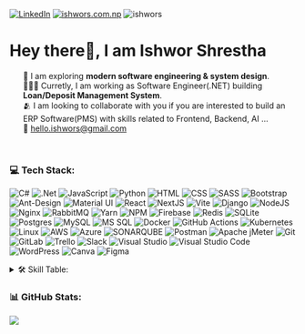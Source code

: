 [![LinkedIn](https://img.shields.io/badge/LinkedIn-%230077B5.svg?logo=linkedin&logoColor=white)](https://linkedin.com/in/ishwors)
[![ishwors.com.np](https://img.shields.io/badge/Visit_Website-blue)](https://www.ishwors.com.np)
<span align="right"><img src="https://komarev.com/ghpvc/?username=ishwors&label=Profile%20views&color=0e75b6&style=flat" alt="ishwors"/></span>   
<!---
[![Pluralsight](https://img.shields.io/badge/Pluralsight-yellow?style=flat&logo=pluralsight&logoColor=%23FFFFFF&color=%23F15B2A)]()
[![Medium](https://img.shields.io/badge/Medium_Blogs-yellow?style=flat&logo=medium&logoColor=%23FFFFFF&color=%23FFC017)]()
[![StackOverflow](https://img.shields.io/badge/StackOverflow-yellow?style=flat&logo=stackoverflow&logoColor=%23FFFFFF&color=F58025)]()
[![Leetcode](https://img.shields.io/badge/LeetCode-yellow?style=flat&logo=leetcode&logoColor=%23FFFFFF&color=%23FFA116)]()
[![freeCodeCamp](https://img.shields.io/badge/freeCodeCamp-blue?style=flat&logo=freecodecamp&logoColor=%23FFFFFF&color=%230A0A23)]()
--->



<div>
  <h1> 
    Hey there👋, I am Ishwor Shrestha
  </h1>
  <p>
    <ul style="list-style: none;">
      <li>
        🌱 I am exploring <b>modern software engineering & system design</b>.
      </li>
      <li>
        👨🏻‍💻 Curretly, I am working as Software Engineer(.NET) building <b>Loan/Deposit Management System</b>.
      </li>
      <li>
        🫂 I am looking to collaborate with you if you are interested to build an ERP Software(PMS) with skills related to Frontend, Backend, AI ...
      </li>
      <li>
        📧 <a href="mailto:hello.ishwors@gmail.com">hello.ishwors@gmail.com</a>
      </li>
    </ul>
  </p>
</div>
<br/>


### 💻 Tech Stack:

![C#](https://img.shields.io/badge/c%23-%23239120.svg?style=for-the-badge&logo=csharp&logoColor=white) 
![.Net](https://img.shields.io/badge/.NET-5C2D91?style=for-the-badge&logo=.net&logoColor=white) 
![JavaScript](https://img.shields.io/badge/JavaScript-white?style=for-the-badge&logo=javascript&logoColor=%23FFFFFF&color=%23F7DF1E)
![Python](https://img.shields.io/badge/Python-white?style=for-the-badge&logo=python&logoColor=%23FFFFFF&color=%233776AB) 
![HTML](https://img.shields.io/badge/HTML-white?style=for-the-badge&logo=html5&logoColor=%23FFFFFF&color=%23E34F26)
![CSS](https://img.shields.io/badge/CSS-blue?style=for-the-badge&logo=css3)
![SASS](https://img.shields.io/badge/SASS-hotpink.svg?style=for-the-badge&logo=SASS&logoColor=white) 
![Bootstrap](https://img.shields.io/badge/Bootstrap-white?style=for-the-badge&logo=bootstrap&logoColor=%23FFFFFF&color=%237952B3)
![Ant-Design](https://img.shields.io/badge/-AntDesign-%230170FE?style=for-the-badge&logo=ant-design&logoColor=white) 
![Material UI](https://img.shields.io/badge/Material%20UI-white?style=for-the-badge&logo=mui&logoColor=%23FFFFFF&color=%23007FFF) 
![React](https://img.shields.io/badge/react-%2320232a.svg?style=for-the-badge&logo=react&logoColor=%2361DAFB) 
![NextJS](https://img.shields.io/badge/Next-black?style=for-the-badge&logo=next.js&logoColor=white) 
![Vite](https://img.shields.io/badge/vite-%23646CFF.svg?style=for-the-badge&logo=vite&logoColor=white) 
![Django](https://img.shields.io/badge/django-%23092E20.svg?style=for-the-badge&logo=django&logoColor=white) 
![NodeJS](https://img.shields.io/badge/node.js-6DA55F?style=for-the-badge&logo=node.js&logoColor=white) 
![Nginx](https://img.shields.io/badge/nginx-%23009639.svg?style=for-the-badge&logo=nginx&logoColor=white) 
![RabbitMQ](https://img.shields.io/badge/rabbitmq-FF6600?style=for-the-badge&logo=rabbitmq&logoColor=white) 
![Yarn](https://img.shields.io/badge/yarn-%232C8EBB.svg?style=for-the-badge&logo=yarn&logoColor=white) 
![NPM](https://img.shields.io/badge/NPM-%23CB3837.svg?style=for-the-badge&logo=npm&logoColor=white) 
![Firebase](https://img.shields.io/badge/Firebase-039BE5?style=for-the-badge&logo=Firebase&logoColor=white) 
![Redis](https://img.shields.io/badge/redis-%23DD0031.svg?style=for-the-badge&logo=redis&logoColor=white) 
![SQLite](https://img.shields.io/badge/sqlite-%2307405e.svg?style=for-the-badge&logo=sqlite&logoColor=white) 
![Postgres](https://img.shields.io/badge/postgres-%23316192.svg?style=for-the-badge&logo=postgresql&logoColor=white) 
![MySQL](https://img.shields.io/badge/mysql-%2300000f.svg?style=for-the-badge&logo=mysql&logoColor=white) 
![MS SQL](https://img.shields.io/badge/MS_SQL-yellow?style=for-the-badge&logo=microsoftsqlserver&color=%23CC2927) 
![Docker](https://img.shields.io/badge/docker-%230db7ed.svg?style=for-the-badge&logo=docker&logoColor=white) 
![GitHub Actions](https://img.shields.io/badge/GitHub%20Actions-purple?style=for-the-badge&logo=githubactions&logoColor=%23FFFFFF)
![Kubernetes](https://img.shields.io/badge/kubernetes-%23326ce5.svg?style=for-the-badge&logo=kubernetes&logoColor=white) 
![Linux](https://img.shields.io/badge/Linux-white?style=for-the-badge&logo=linux&logoColor=%23FFFFFF&color=%23FCC624)
![AWS](https://img.shields.io/badge/AWS-%23FF9900.svg?style=for-the-badge&logo=amazon-aws&logoColor=white) 
![Azure](https://img.shields.io/badge/azure-%230072C6.svg?style=for-the-badge&logo=microsoftazure&logoColor=white) 
![SONARQUBE](https://img.shields.io/badge/sonarqube-4E9BCD.svg?style=for-the-badge&logo=sonarqube&logoColor=white&color=%234E9BCD) 
![Postman](https://img.shields.io/badge/Postman-FF6C37?style=for-the-badge&logo=postman&logoColor=white) 
![Apache jMeter](https://img.shields.io/badge/jMeter-red?style=for-the-badge&logo=apachejmeter&color=%23D22128)
![Git](https://img.shields.io/badge/Git-white?style=for-the-badge&logo=git&logoColor=%23FFFFFF&color=%23F05032)
![GitLab](https://img.shields.io/badge/GitLab-white?style=for-the-badge&logo=gitlab&logoColor=%23FFFFFF&color=%23FC6D26)
![Trello](https://img.shields.io/badge/Trello-%23026AA7.svg?style=for-the-badge&logo=Trello&logoColor=white) 
![Slack](https://img.shields.io/badge/Slack-purple?style=for-the-badge&logo=slack&color=%234A154B)
![Visual Studio](https://img.shields.io/badge/Visual_Studio-white?style=for-the-badge&logo=visualstudio&logoColor=%23FFFFFF&color=%235C2D91)
![Visual Studio Code](https://img.shields.io/badge/Visual_Studio_Code-white?style=for-the-badge&logo=visualstudiocode&logoColor=%23FFFFFF&color=%23007ACC) 
![WordPress](https://img.shields.io/badge/WordPress-%23117AC9.svg?style=for-the-badge&logo=WordPress&logoColor=white) 
![Canva](https://img.shields.io/badge/Canva-%2300C4CC.svg?style=for-the-badge&logo=Canva&logoColor=white) 
![Figma](https://img.shields.io/badge/figma-%23F24E1E.svg?style=for-the-badge&logo=figma&logoColor=white) 


<details>
<summary>
<span> 🛠️ Skill Table: </span>  
</summary>

| Types                       | Skills                                       |
| :---------------------------|:---------------------------------------------|
| **Programming Languages**   | C#, JavaScript, Python, Java, HTML, CSS, SQL |
| **Frameworks/Libraries**    | .NET Core, React (NextJS, Vite), Bootstrap, AntDesign, MaterialUI |
| **Development Tools**       | Git, GitLab, GitHub, Trello, Visual Studio, VS Code |
| **Database Tools**          | MS SQL, MySQL, PostreSQL, Redis, SSMS, pgAdmin |
| **Deployment Technologies** | Docker, GitHub Actions, Kubernetes, AWS, Azure, Linux, NGINX |
| **Testing & Analysis**      | xUnit, Apache jMeter, Postman, SonarQube |
| **Others**                  | Figma, Canva, WordPress |

</details>

### 📊 GitHub Stats:

![](https://github-readme-streak-stats.herokuapp.com/?user=ishwors&theme=dark&hide_border=false)
<!--![](https://github-readme-stats.vercel.app/api/top-langs/?username=ishwors&theme=dark&hide_border=false&include_all_commits=true&count_private=true&layout=compact)>

